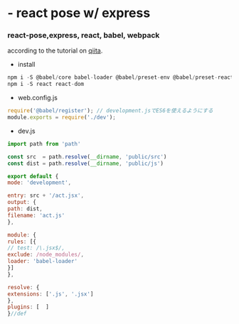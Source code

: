 # - react pose w/ express
### react-pose,express, react, babel, webpack
according to the tutorial on [qiita](https://qiita.com/akirakudo/items/77c3cd49e2bf39da79dd).
- install
```js
npm i -S @babel/core babel-loader @babel/preset-env @babel/preset-react @babel/register
npm i -S react react-dom
```
- web.config.js
```js
require('@babel/register'); // development.jsでES6を使えるようにする
module.exports = require('./dev');
```
- dev.js
```js
import path from 'path'

const src  = path.resolve(__dirname, 'public/src')
const dist = path.resolve(__dirname, 'public/js')

export default {
mode: 'development',

entry: src + '/act.jsx',
output: {
path: dist,
filename: 'act.js'
},

module: {
rules: [{
// test: /\.jsx$/,
exclude: /node_modules/,
loader: 'babel-loader'
}]
},

resolve: {
extensions: ['.js', '.jsx']
},
plugins: [  ]
}//def

```
